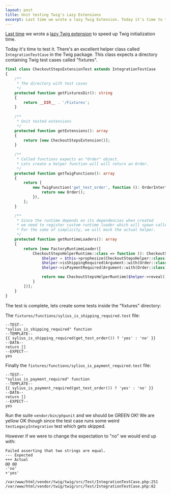 ```yaml
---
layout: post
title: Unit testing Twig's Lazy Extensions
excerpt: Last time we wrote a lazy Twig Extension. Today it's time to test it.
---
```


[Last time](/efficient-twig-extensions/) we wrote a 
[lazy Twig extension](https://symfony.com/doc/current/templating/twig_extension.html#creating-lazy-loaded-twig-extensions)
to speed up Twig initialization time.

Today it's time to test it. There's an excellent helper class called `IntegrationTestCase` in the Twig package.
This class expects a directory containing Twig test cases called "fixtures". 

```php
final class CheckoutStepsExtensionTest extends IntegrationTestCase
{
    /**
     * The directory with test cases
     */
    protected function getFixturesDir(): string
    {
        return __DIR__ . '/Fixtures';
    }
    
    /**
     * Unit tested extensions
     */
    protected function getExtensions(): array
    {
        return [new CheckoutStepsExtension()];
    }
    
    /**
     * Called functions expects an "Order" object.
     * Lets create a helper function will will return an Order.
     */
    protected function getTwigFunctions(): array
    {
        return [
            new TwigFunction('get_test_order', function (): OrderInterface {
                return new Order();
            }),
        ];
    }

    /**
     * Since the runtime depends on its dependencies when created
     * we need to register custom runtime loader which will spawn called runtime.
     * For the sake of simplicity, we will mock the actual helper.
     */
    protected function getRuntimeLoaders(): array
    {
        return [new FactoryRuntimeLoader([
            CheckoutStepsHelperRuntime::class => function (): CheckoutStepsHelperRuntime {
                $helper = $this->prophesize(CheckoutStepsHelper::class);
                $helper->isShippingRequired(Argument::with(Order::class))->willReturn(true);
                $helper->isPaymentRequired(Argument::with(Order::class))->willReturn(true);

                return new CheckoutStepsHelperRuntime($helper->reveal());
            }
        ])];
    }
}
```

The test is complete, lets create some tests inside the "fixtures" directory:

The `fixtures/functions/sylius_is_shipping_required.test` file:

```
--TEST--
"sylius_is_shipping_required" function
--TEMPLATE--
{{ sylius_is_shipping_required(get_test_order()) ? 'yes' : 'no' }}
--DATA--
return []
--EXPECT--
yes
```

Finally the `fixtures/functions/sylius_is_payment_required.test` file:

```
--TEST--
"sylius_is_payment_required" function
--TEMPLATE--
{{ sylius_is_payment_required(get_test_order()) ? 'yes' : 'no' }}
--DATA--
return []
--EXPECT--
yes
```

Run the suite `vendor/bin/phpunit` and we should be GREEN OK! 
We are yellow OK though since the test case runs some weird `testLegacyIntegration` test which gets skipped.

However if we were to change the expectation to "no" we would end up with:

```
Failed asserting that two strings are equal.
--- Expected
+++ Actual
@@ @@
-'no'
+'yes'

/var/www/html/vendor/twig/twig/src/Test/IntegrationTestCase.php:251
/var/www/html/vendor/twig/twig/src/Test/IntegrationTestCase.php:82
```
